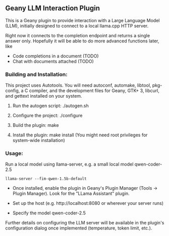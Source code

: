 ## Geany LLM Interaction Plugin

This is a Geany plugin to provide interaction with a Large Language Model
(LLM), initially designed to connect to a local llama.cpp HTTP server.

Right now it connects to the completion endpoint and returns a single answer only.
Hopefully it will be able to do more advanced functions later, like
- Code completions in a document (TODO)
- Chat with documents attached (TODO)

### Building and Installation:

This project uses Autotools. You will need autoconf, automake, libtool,
pkg-config, a C compiler, and the development files for Geany, GTK+ 3,
libcurl, and gettext installed on your system.

1. Run the autogen script:
   ./autogen.sh

2. Configure the project:
   ./configure

3. Build the plugin:
   make

4. Install the plugin:
   make install
   (You might need root privileges for system-wide installation)

### Usage:

Run a local model using llama-server, e.g. a small local model qwen-coder-2.5

```
llama-server --fim-qwen-1.5b-default
```

- Once installed, enable the plugin in Geany's Plugin Manager (Tools -> Plugin Manager).
Look for the "LLama Assistant" plugin.

- Set up the host (e.g. http://localhost:8080 or wherever your server runs)

- Specify the model qwen-coder-2.5

Further details on configuring the LLM server will be available in the
plugin's configuration dialog once implemented (temperature, token limit, etc.).
